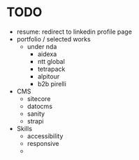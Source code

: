 # TODO

* resume: redirect to linkedin profile page
* portfolio / selected works
  * under nda
    * aidexa
    * ntt global
    * tetrapack
    * alpitour
    * b2b pirelli
* CMS
  * sitecore
  * datocms
  * sanity
  * strapi
* Skills
  * accessibility
  * responsive
  * 
